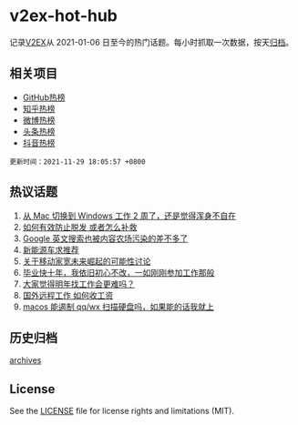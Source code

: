 # v2ex-hot-hub

 记录[V2EX](https://www.v2ex.com/)从 2021-01-06 日至今的热门话题。每小时抓取一次数据，按天[归档](archives)。
 
 ## 相关项目

- [GitHub热榜](https://github.com/snaildev/github-hot-hub)
- [知乎热榜](https://github.com/snaildev/zhihu-hot-hub)
- [微博热榜](https://github.com/snaildev/weibo-hot-hub)
- [头条热榜](https://github.com/snaildev/toutiao-hot-hub)
- [抖音热榜](https://github.com/snaildev/douyin-hot-hub)


 `更新时间：2021-11-29 18:05:57 +0800`

## 热议话题

1. [从 Mac 切换到 Windows 工作 2 周了，还是觉得浑身不自在](https://www.v2ex.com/t/818671)
1. [如何有效防止脱发 或者怎么补救](https://www.v2ex.com/t/818600)
1. [Google 英文搜索也被内容农场污染的差不多了](https://www.v2ex.com/t/818561)
1. [新能源车求推荐](https://www.v2ex.com/t/818730)
1. [关于移动家宽未来崛起的可能性讨论](https://www.v2ex.com/t/818568)
1. [毕业快十年，我依旧初心不改，一如刚刚参加工作那般](https://www.v2ex.com/t/818629)
1. [大家觉得明年找工作会更难吗？](https://www.v2ex.com/t/818663)
1. [国外远程工作 如何收工资](https://www.v2ex.com/t/818621)
1. [macos 能遏制 qq/wx 扫描硬盘吗，如果能的话我就上](https://www.v2ex.com/t/818560)

## 历史归档

[archives](archives)

## License

See the [LICENSE](LICENSE) file for license rights and limitations (MIT).
